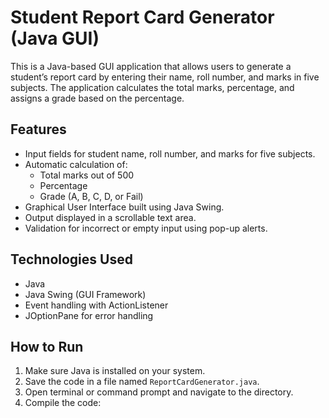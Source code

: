 # Student Report Card Generator (Java GUI)

This is a Java-based GUI application that allows users to generate a student’s report card by entering their name, roll number, and marks in five subjects. The application calculates the total marks, percentage, and assigns a grade based on the percentage.

## Features

- Input fields for student name, roll number, and marks for five subjects.
- Automatic calculation of:
  - Total marks out of 500
  - Percentage
  - Grade (A, B, C, D, or Fail)
- Graphical User Interface built using Java Swing.
- Output displayed in a scrollable text area.
- Validation for incorrect or empty input using pop-up alerts.

## Technologies Used

- Java
- Java Swing (GUI Framework)
- Event handling with ActionListener
- JOptionPane for error handling

## How to Run

1. Make sure Java is installed on your system.
2. Save the code in a file named `ReportCardGenerator.java`.
3. Open terminal or command prompt and navigate to the directory.
4. Compile the code:
